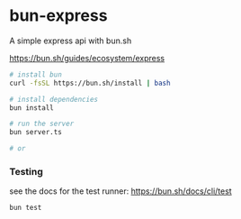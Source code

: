 # bun-express


A simple express api with bun.sh

https://bun.sh/guides/ecosystem/express


```bash
# install bun
curl -fsSL https://bun.sh/install | bash

# install dependencies
bun install

# run the server
bun server.ts

# or
```

### Testing

see the docs for the test runner: https://bun.sh/docs/cli/test

```
bun test
```

